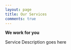 ```yaml
---
layout: page
title: Our Services
comments: true
---
```


**We work for you**

Service Description goes here
